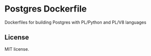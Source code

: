 # Postgres Dockerfile

Dockerfiles for building Postgres with PL/Python and PL/V8 languages

## License

MIT license.
